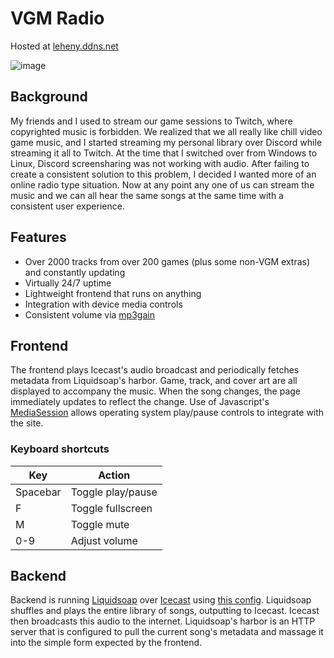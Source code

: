 # VGM Radio

Hosted at [leheny.ddns.net](http://leheny.ddns.net/)

![image](https://github.com/user-attachments/assets/76fab797-4ff4-40dc-9db4-5d92fe47793b)

## Background

My friends and I used to stream our game sessions to Twitch, where copyrighted music is forbidden. We realized that we all really like chill video game music, and I started streaming my personal library over Discord while streaming it all to Twitch. At the time that I switched over from Windows to Linux, Discord screensharing was not working with audio. After failing to create a consistent solution to this problem, I decided I wanted more of an online radio type situation. Now at any point any one of us can stream the music and we can all hear the same songs at the same time with a consistent user experience.

## Features

- Over 2000 tracks from over 200 games (plus some non-VGM extras) and constantly updating
- Virtually 24/7 uptime
- Lightweight frontend that runs on anything
- Integration with device media controls
- Consistent volume via [mp3gain](https://mp3gain.sourceforge.net/)

## Frontend

The frontend plays Icecast's audio broadcast and periodically fetches metadata from Liquidsoap's harbor. Game, track, and cover art are all displayed to accompany the music. When the song changes, the page immediately updates to reflect the change. Use of Javascript's [MediaSession](https://developer.mozilla.org/en-US/docs/Web/API/MediaSession) allows operating system play/pause controls to integrate with the site.

### Keyboard shortcuts

| Key      | Action            |
| -------- | ----------------- |
| Spacebar | Toggle play/pause |
| F        | Toggle fullscreen |
| M        | Toggle mute       |
| 0-9      | Adjust volume     |

## Backend

Backend is running [Liquidsoap](https://www.liquidsoap.info/) over [Icecast](https://icecast.org/) using [this config](https://github.com/lleheny0/nixos-config/blob/main/modules/server/vgm-radio/vgm-radio.liq). Liquidsoap shuffles and plays the entire library of songs, outputting to Icecast. Icecast then broadcasts this audio to the internet. Liquidsoap's harbor is an HTTP server that is configured to pull the current song's metadata and massage it into the simple form expected by the frontend.
